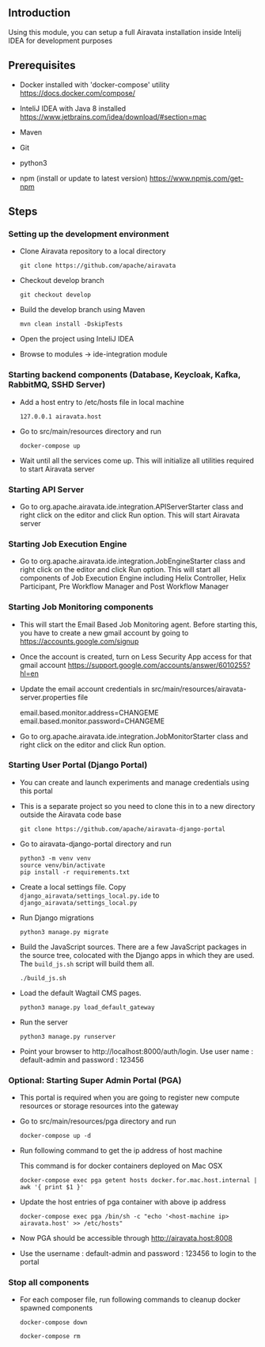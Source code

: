 ## Introduction 

Using this module, you can setup a full Airavata installation inside Intelij IDEA for development purposes

## Prerequisites

* Docker installed with 'docker-compose' utility
  https://docs.docker.com/compose/

* InteliJ IDEA with Java 8 installed
  https://www.jetbrains.com/idea/download/#section=mac

* Maven

* Git

* python3

* npm (install or update to latest version)
  https://www.npmjs.com/get-npm

## Steps

### Setting up the development environment

* Clone Airavata repository to a local directory

  ```
  git clone https://github.com/apache/airavata
  ```

* Checkout develop branch

  ```
  git checkout develop
  ```
* Build the develop branch using Maven

  ```
  mvn clean install -DskipTests
  ```
* Open the project using InteliJ IDEA

* Browse to modules -> ide-integration module

### Starting backend components (Database, Keycloak, Kafka, RabbitMQ, SSHD Server)

* Add a host entry to /etc/hosts file in local machine

  ```
  127.0.0.1 airavata.host
  ```

* Go to src/main/resources directory and run 

  ```
  docker-compose up
  ```

* Wait until all the services come up. This will initialize all utilities required to start Airavata server

### Starting API Server

* Go to org.apache.airavata.ide.integration.APIServerStarter class and right click on the editor and click Run option. This will start Airavata server

### Starting Job Execution Engine

* Go to org.apache.airavata.ide.integration.JobEngineStarter class and right click on the editor and click Run option. 
This will start all components of Job Execution Engine including Helix Controller, Helix Participant, Pre Workflow Manager and 
Post Workflow Manager

### Starting Job Monitoring components

* This will start the Email Based Job Monitoring agent. Before starting this, you have to create a new gmail account by going to 
https://accounts.google.com/signup

* Once the account is created, turn on Less Security App access for that gmail account 
https://support.google.com/accounts/answer/6010255?hl=en

* Update the email account credentials in src/main/resources/airavata-server.properties file

  email.based.monitor.address=CHANGEME
  email.based.monitor.password=CHANGEME
  
* Go to org.apache.airavata.ide.integration.JobMonitorStarter class and right click on the editor and click Run option.

### Starting User Portal (Django Portal)

* You can create and launch experiments and manage credentials using this portal

* This is a separate project so you need to clone this in to a new directory outside the Airavata code base
  
  ```
  git clone https://github.com/apache/airavata-django-portal
  ```
  
* Go to airavata-django-portal directory and run 

  ```
  python3 -m venv venv
  source venv/bin/activate
  pip install -r requirements.txt
  ```
* Create a local settings file. Copy
      `django_airavata/settings_local.py.ide` to
      `django_airavata/settings_local.py` 

* Run Django migrations

    ```
    python3 manage.py migrate
    ```

*  Build the JavaScript sources. There are a few JavaScript packages in the source tree, colocated with the Django apps in which they are used. The `build_js.sh` script will build them all.

    ```
    ./build_js.sh
    ```

*  Load the default Wagtail CMS pages.

    ```
    python3 manage.py load_default_gateway
    ```

*  Run the server

    ```
    python3 manage.py runserver  
    ```
    
* Point your browser to http://localhost:8000/auth/login. Use user name : default-admin and password : 123456 

### Optional: Starting Super Admin Portal (PGA)

* This portal is required when you are going to register new compute resources or storage resources into the gateway

* Go to src/main/resources/pga directory and run 

  ```
  docker-compose up -d
  ```

* Run following command to get the ip address of host machine

  This command is for docker containers deployed on Mac OSX  

  ```
  docker-compose exec pga getent hosts docker.for.mac.host.internal | awk '{ print $1 }'
  ```

* Update the host entries of pga container with above ip address

  ```
  docker-compose exec pga /bin/sh -c "echo '<host-machine ip> airavata.host' >> /etc/hosts"
  ```

* Now PGA should be accessible through http://airavata.host:8008

* Use the username : default-admin and password : 123456 to login to the portal

### Stop all components

* For each composer file, run following commands to cleanup docker spawned components

  ```
  docker-compose down
  ```
 
  ```
  docker-compose rm
  ```
